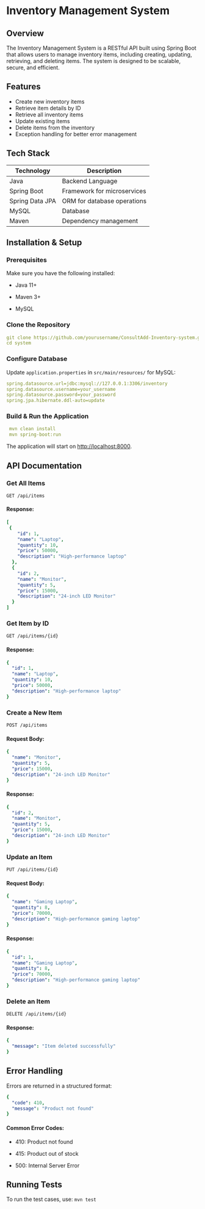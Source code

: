 # Inventory Management System

## Overview

The Inventory Management System is a RESTful API built using Spring Boot that allows users to manage inventory items, including creating, updating, retrieving, and deleting items. The system is designed to be scalable, secure, and efficient.

## Features

- Create new inventory items
- Retrieve item details by ID
- Retrieve all inventory items
- Update existing items
- Delete items from the inventory
- Exception handling for better error management

## Tech Stack

| Technology | Description |
|------------|-------------|
| Java | Backend Language |
| Spring Boot | Framework for microservices |
| Spring Data JPA | ORM for database operations |
| MySQL | Database |
| Maven | Dependency management |

## Installation & Setup

### Prerequisites

Make sure you have the following installed:

- Java 11+

- Maven 3+

- MySQL 

### Clone the Repository

```yaml
git clone https://github.com/yourusername/ConsultAdd-Inventory-system.git
cd system
```

### Configure Database

Update `application.properties` in `src/main/resources/` for MySQL:

```yaml
spring.datasource.url=jdbc:mysql://127.0.0.1:3306/inventory
spring.datasource.username=your_username
spring.datasource.password=your_password
spring.jpa.hibernate.ddl-auto=update
```

### Build & Run the Application

```yaml
 mvn clean install
 mvn spring-boot:run
```

The application will start on [http://localhost:8000](http://localhost:8080).

## API Documentation

### Get All Items

`GET /api/items`

#### Response:

```yaml
[
 {
    "id": 1,
    "name": "Laptop",
    "quantity": 10,
    "price": 50000,
    "description": "High-performance laptop"
  },
  {
    "id": 2,
    "name": "Monitor",
    "quantity": 5,
    "price": 15000,
    "description": "24-inch LED Monitor"
  }
]
```

### Get Item by ID

`GET /api/items/{id}`

#### Response:

```yaml
{
  "id": 1,
  "name": "Laptop",
  "quantity": 10,
  "price": 50000,
  "description": "High-performance laptop"
}
```

### Create a New Item

`POST /api/items`

#### Request Body:

```yaml
{
  "name": "Monitor",
  "quantity": 5,
  "price": 15000,
  "description": "24-inch LED Monitor"
}
```

#### Response:
```yaml
{
  "id": 2,
  "name": "Monitor",
  "quantity": 5,
  "price": 15000,
  "description": "24-inch LED Monitor"
}
```

### Update an Item

`PUT /api/items/{id}`

#### Request Body:
```yaml
{
  "name": "Gaming Laptop",
  "quantity": 8,
  "price": 70000,
  "description": "High-performance gaming laptop"
}
```
#### Response:
```yaml
{
  "id": 1,
  "name": "Gaming Laptop",
  "quantity": 8,
  "price": 70000,
  "description": "High-performance gaming laptop"
}
```
### Delete an Item

`DELETE /api/items/{id}`

#### Response:
```yaml
{
  "message": "Item deleted successfully"
}
```
## Error Handling

Errors are returned in a structured format:
```yaml
{
  "code": 410,
  "message": "Product not found"
}
```
#### Common Error Codes:

- 410: Product not found

- 415: Product out of stock

- 500: Internal Server Error

## Running Tests

To run the test cases, use:
`mvn test`



